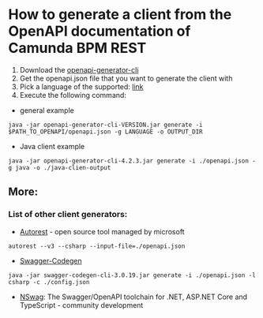 # How to generate a client from the OpenAPI documentation of Camunda BPM REST

1. Download the [openapi-generator-cli](https://github.com/OpenAPITools/openapi-generator)
2. Get the openapi.json file that you want to generate the client with
3. Pick a language of the supported: [link](https://github.com/OpenAPITools/openapi-generator#overview)
4. Execute the following command:
  * general example
```
java -jar openapi-generator-cli-VERSION.jar generate -i $PATH_TO_OPENAPI/openapi.json -g LANGUAGE -o OUTPUT_DIR
```
  * Java client example
```
java -jar openapi-generator-cli-4.2.3.jar generate -i ./openapi.json -g java -o ./java-clien-output
```

## More:
### List of other client generators:
  * [Autorest](https://github.com/Azure/autorest#generators) - open source tool managed by microsoft

`autorest --v3 --csharp --input-file=./openapi.json`

  * [Swagger-Codegen](https://github.com/swagger-api/swagger-codegen#overview)

`java -jar swagger-codegen-cli-3.0.19.jar generate -i ./openapi.json -l csharp -c ./config.json`

  * [NSwag](https://github.com/RicoSuter/NSwag): The Swagger/OpenAPI toolchain for .NET, ASP.NET Core and TypeScript - community development
